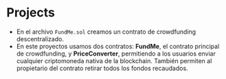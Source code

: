 # Projects

- En el archivo `FundMe.sol` creamos un contrato de crowdfunding descentralizado.
-   En este proyectos usamos dos contratos: **FundMe**, el contrato principal de crowdfunding, y **PriceConverter**, permitiendo a los usuarios enviar cualquier criptomoneda nativa de la blockchain. También permiten al propietario del contrato retirar todos los fondos recaudados.  
